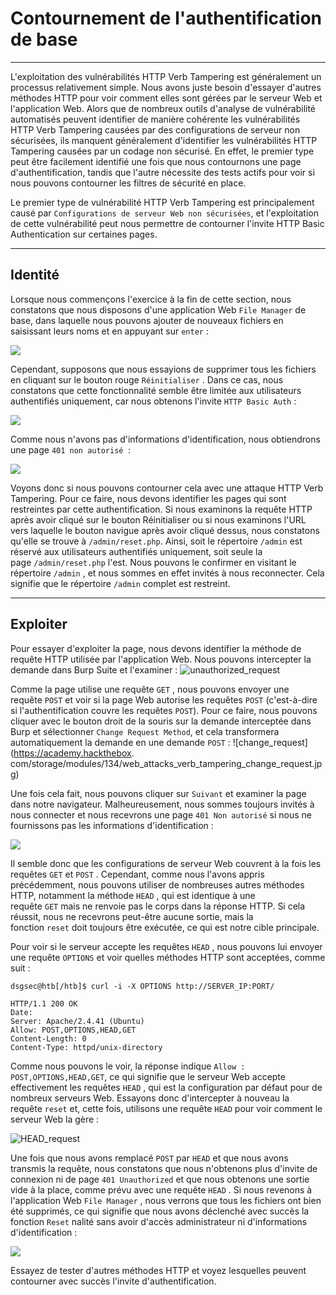 Contournement de l'authentification de base
==============================

* * * * *

L'exploitation des vulnérabilités HTTP Verb Tampering est généralement un processus relativement simple. Nous avons juste besoin d'essayer d'autres méthodes HTTP pour voir comment elles sont gérées par le serveur Web et l'application Web. Alors que de nombreux outils d'analyse de vulnérabilité automatisés peuvent identifier de manière cohérente les vulnérabilités HTTP Verb Tampering causées par des configurations de serveur non sécurisées, ils manquent généralement d'identifier les vulnérabilités HTTP Tampering causées par un codage non sécurisé. En effet, le premier type peut être facilement identifié une fois que nous contournons une page d'authentification, tandis que l'autre nécessite des tests actifs pour voir si nous pouvons contourner les filtres de sécurité en place.

Le premier type de vulnérabilité HTTP Verb Tampering est principalement causé par `Configurations de serveur Web non sécurisées`, et l'exploitation de cette vulnérabilité peut nous permettre de contourner l'invite HTTP Basic Authentication sur certaines pages.

* * * * *

Identité
--------

Lorsque nous commençons l'exercice à la fin de cette section, nous constatons que nous disposons d'une application Web `File Manager` de base, dans laquelle nous pouvons ajouter de nouveaux fichiers en saisissant leurs noms et en appuyant sur `enter` :

![](https://academy.hackthebox.com/storage/modules/134/web_attacks_verb_tampering_add.jpg)

Cependant, supposons que nous essayions de supprimer tous les fichiers en cliquant sur le bouton rouge `Réinitialiser` . Dans ce cas, nous constatons que cette fonctionnalité semble être limitée aux utilisateurs authentifiés uniquement, car nous obtenons l'invite `HTTP Basic Auth` :

![](https://academy.hackthebox.com/storage/modules/134/web_attacks_verb_tampering_reset.jpg)

Comme nous n'avons pas d'informations d'identification, nous obtiendrons une page `401 non autorisé`  :

![](https://academy.hackthebox.com/storage/modules/134/web_attacks_verb_tampering_unauthorized.jpg)

Voyons donc si nous pouvons contourner cela avec une attaque HTTP Verb Tampering. Pour ce faire, nous devons identifier les pages qui sont restreintes par cette authentification. Si nous examinons la requête HTTP après avoir cliqué sur le bouton Réinitialiser ou si nous examinons l'URL vers laquelle le bouton navigue après avoir cliqué dessus, nous constatons qu'elle se trouve à `/admin/reset.php`. Ainsi, soit le répertoire `/admin` est réservé aux utilisateurs authentifiés uniquement, soit seule la page `/admin/reset.php` l'est. Nous pouvons le confirmer en visitant le répertoire `/admin` , et nous sommes en effet invités à nous reconnecter. Cela signifie que le répertoire `/admin` complet est restreint.

* * * * *

Exploiter
-------

Pour essayer d'exploiter la page, nous devons identifier la méthode de requête HTTP utilisée par l'application Web. Nous pouvons intercepter la demande dans Burp Suite et l'examiner : ![unauthorized_request](https://academy.hackthebox.com/storage/modules/134/web_attacks_verb_tampering_unauthorized_request.jpg)

Comme la page utilise une requête `GET` , nous pouvons envoyer une requête `POST` et voir si la page Web autorise les requêtes `POST` (c'est-à-dire si l'authentification couvre les requêtes `POST`). Pour ce faire, nous pouvons cliquer avec le bouton droit de la souris sur la demande interceptée dans Burp et sélectionner `Change Request Method`, et cela transformera automatiquement la demande en une demande `POST` : ![change_request](https://academy.hackthebox. com/storage/modules/134/web_attacks_verb_tampering_change_request.jpg)

Une fois cela fait, nous pouvons cliquer sur `Suivant` et examiner la page dans notre navigateur. Malheureusement, nous sommes toujours invités à nous connecter et nous recevrons une page `401 Non autorisé` si nous ne fournissons pas les informations d'identification :

![](https://academy.hackthebox.com/storage/modules/134/web_attacks_verb_tampering_reset.jpg)

Il semble donc que les configurations de serveur Web couvrent à la fois les requêtes `GET` et `POST` . Cependant, comme nous l'avons appris précédemment, nous pouvons utiliser de nombreuses autres méthodes HTTP, notamment la méthode `HEAD` , qui est identique à une requête `GET` mais ne renvoie pas le corps dans la réponse HTTP. Si cela réussit, nous ne recevrons peut-être aucune sortie, mais la fonction `reset` doit toujours être exécutée, ce qui est notre cible principale.

Pour voir si le serveur accepte les requêtes `HEAD` , nous pouvons lui envoyer une requête `OPTIONS` et voir quelles méthodes HTTP sont acceptées, comme suit :

```
dsgsec@htb[/htb]$ curl -i -X OPTIONS http://SERVER_IP:PORT/

HTTP/1.1 200 OK
Date:
Server: Apache/2.4.41 (Ubuntu)
Allow: POST,OPTIONS,HEAD,GET
Content-Length: 0
Content-Type: httpd/unix-directory

```

Comme nous pouvons le voir, la réponse indique `Allow : POST,OPTIONS,HEAD,GET`, ce qui signifie que le serveur Web accepte effectivement les requêtes `HEAD` , qui est la configuration par défaut pour de nombreux serveurs Web. Essayons donc d'intercepter à nouveau la requête `reset` et, cette fois, utilisons une requête `HEAD` pour voir comment le serveur Web la gère :

![HEAD_request](https://academy.hackthebox.com/storage/modules/134/web_attacks_verb_tampering_HEAD_request.jpg)

Une fois que nous avons remplacé `POST` par `HEAD` et que nous avons transmis la requête, nous constatons que nous n'obtenons plus d'invite de connexion ni de page `401 Unauthorized` et que nous obtenons une sortie vide à la place, comme prévu avec une requête `HEAD` . Si nous revenons à l'application Web `File Manager` , nous verrons que tous les fichiers ont bien été supprimés, ce qui signifie que nous avons déclenché avec succès la fonction `Reset` nalité sans avoir d'accès administrateur ni d'informations d'identification :

![](https://academy.hackthebox.com/storage/modules/134/web_attacks_verb_tampering_after_reset.jpg)

Essayez de tester d'autres méthodes HTTP et voyez lesquelles peuvent contourner avec succès l'invite d'authentification.
